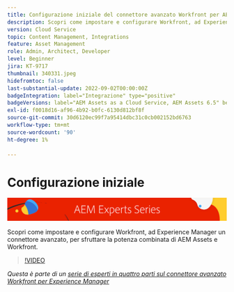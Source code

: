 ```yaml
---
title: Configurazione iniziale del connettore avanzato Workfront per AEM
description: Scopri come impostare e configurare Workfront, ad Experience Manager un connettore avanzato, per sfruttare la potenza combinata di AEM Assets e Workfront.
version: Cloud Service
topic: Content Management, Integrations
feature: Asset Management
role: Admin, Architect, Developer
level: Beginner
jira: KT-9717
thumbnail: 340331.jpeg
hidefromtoc: false
last-substantial-update: 2022-09-02T00:00:00Z
badgeIntegration: label="Integrazione" type="positive"
badgeVersions: label="AEM Assets as a Cloud Service, AEM Assets 6.5" before-title="false"
exl-id: f0018d16-af96-4b92-b0fc-6130d812bf8f
source-git-commit: 30d6120ec99f7a95414dbc31c0cb002152bd6763
workflow-type: tm+mt
source-wordcount: '90'
ht-degree: 1%

---
```


# Configurazione iniziale

![Serie di esperti AEM](./assets/banner.png)

Scopri come impostare e configurare Workfront, ad Experience Manager un connettore avanzato, per sfruttare la potenza combinata di AEM Assets e Workfront.

>[!VIDEO](https://video.tv.adobe.com/v/340331?quality=12&learn=on)

_Questa è parte di un [serie di esperti in quattro parti sul connettore avanzato Workfront per Experience Manager](./overview.md)_
